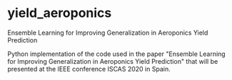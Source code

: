 # yield_aeroponics
Ensemble Learning for Improving Generalization in Aeroponics Yield Prediction

Python implementation of the code used in the paper "Ensemble Learning for Improving Generalization in Aeroponics Yield Prediction" that will be presented at the IEEE conference ISCAS 2020 in Spain.
